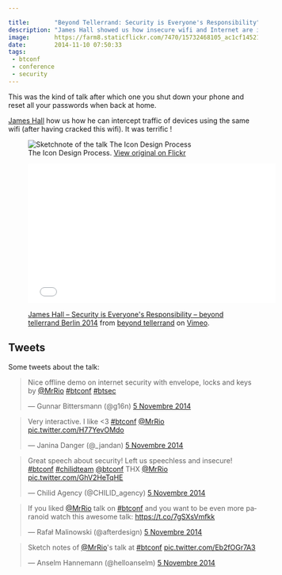 ```yaml
---

title:       "Beyond Tellerrand: Security is Everyone's Responsibility"
description: "James Hall showed us how insecure wifi and Internet are if we doesn't care about it"
image:       https://farm8.staticflickr.com/7470/15732468105_ac1cf14521_c.jpg
date:        2014-11-10 07:50:33
tags:
 - btconf
 - conference
 - security
---
```


This was the kind of talk after which one you shut down your phone and reset all your passwords when back at home.

[James Hall](https://twitter.com/MrRio) how us how he can intercept traffic of devices using the same wifi (after having cracked this wifi). It was terrific !


<figure>
  <img src="https://farm8.staticflickr.com/7531/15766506482_a4fbe8b09b_c.jpg" alt="Sketchnote of the talk The Icon Design Process">
  <figcaption>
    The Icon Design Process. <a href="https://www.flickr.com/photos/alienlebarge/15766506482">View original on Flickr</a>
  </figcaption>
</figure>

<figure>
  <iframe src="//player.vimeo.com/video/113578461?color=9c191e" width="500" height="281" frameborder="0" webkitallowfullscreen mozallowfullscreen allowfullscreen></iframe>
  <figcaption>
    <p><a href="https://vimeo.com/113578461">James Hall – Security is Everyone's Responsibility – beyond tellerrand Berlin 2014</a> from <a href="https://vimeo.com/beyondtellerrand">beyond tellerrand</a> on <a href="https://vimeo.com">Vimeo</a>.</p>
  </figcaption>
</figure>

## Tweets

Some tweets about the talk:

<blockquote class="twitter-tweet" lang="fr"><p>Nice offline demo on internet security with envelope, locks and keys by <a href="https://twitter.com/MrRio">@MrRio</a> <a href="https://twitter.com/hashtag/btconf?src=hash">#btconf</a> <a href="https://twitter.com/hashtag/btsec?src=hash">#btsec</a></p>&mdash; Gunnar Bittersmann (@g16n) <a href="https://twitter.com/g16n/status/529959366162923521">5 Novembre 2014</a></blockquote> <script async src="//platform.twitter.com/widgets.js" charset="utf-8"></script>

<blockquote class="twitter-tweet" lang="fr"><p>Very interactive. I like &lt;3 <a href="https://twitter.com/hashtag/btconf?src=hash">#btconf</a> &#10;<a href="https://twitter.com/MrRio">@MrRio</a> <a href="https://t.co/H77YevOMdo">pic.twitter.com/H77YevOMdo</a></p>&mdash; Janina Danger (@_jandan) <a href="https://twitter.com/_jandan/status/529960101575417856">5 Novembre 2014</a></blockquote> <script async src="//platform.twitter.com/widgets.js" charset="utf-8"></script>

<blockquote class="twitter-tweet" lang="fr"><p>Great speech about security! Left us speechless and insecure! <a href="https://twitter.com/hashtag/btconf?src=hash">#btconf</a> <a href="https://twitter.com/hashtag/chilidteam?src=hash">#chilidteam</a> <a href="https://twitter.com/btconf">@btconf</a> THX <a href="https://twitter.com/MrRio">@MrRio</a> <a href="https://t.co/GhV2HeTqHE">pic.twitter.com/GhV2HeTqHE</a></p>&mdash; Chilid Agency (@CHILID_agency) <a href="https://twitter.com/CHILID_agency/status/529988868372967424">5 Novembre 2014</a></blockquote> <script async src="//platform.twitter.com/widgets.js" charset="utf-8"></script>

<blockquote class="twitter-tweet" lang="fr"><p>If you liked <a href="https://twitter.com/MrRio">@MrRio</a> talk on <a href="https://twitter.com/hashtag/btconf?src=hash">#btconf</a> and you want to be even more paranoid watch this awesome talk: <a href="https://t.co/7gSXsVmfkk">https://t.co/7gSXsVmfkk</a></p>&mdash; Rafał Malinowski (@afterdesign) <a href="https://twitter.com/afterdesign/status/529997039732801536">5 Novembre 2014</a></blockquote> <script async src="//platform.twitter.com/widgets.js" charset="utf-8"></script>

<blockquote class="twitter-tweet" lang="fr"><p>Sketch notes of <a href="https://twitter.com/MrRio">@MrRio</a>&#39;s talk at <a href="https://twitter.com/hashtag/btconf?src=hash">#btconf</a> <a href="https://t.co/Eb2fOGr7A3">pic.twitter.com/Eb2fOGr7A3</a></p>&mdash; Anselm Hannemann (@helloanselm) <a href="https://twitter.com/helloanselm/status/530016074679734272">5 Novembre 2014</a></blockquote> <script async src="//platform.twitter.com/widgets.js" charset="utf-8"></script>
